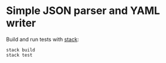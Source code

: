 # Simple JSON parser and YAML writer

Build and run tests with [stack](https://docs.haskellstack.org/en/stable/README/):

    stack build
    stack test
